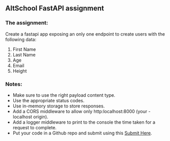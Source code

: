 ## AltSchool FastAPI assignment

### The assignment:
<p>
Create a fastapi app exposing an only one endpoint to create users with the following data:
</p>

1. First Name
2. Last Name
3. Age
4. Email
5. Height

### Notes:

- Make sure to use the right payload content type.
- Use the appropriate status codes.
- Use in-memory storage to store responses.
- Add a CORS middleware to allow only http:localhost:8000 (your - localhost origin).
- Add a logger middleware to print to the console the time taken for a request to complete.
- Put your code in a Github repo and submit using this [Submit Here](https://docs.google.com/forms/d/e/1FAIpQLSfvZhnVGd8KN1xzsEFytMhe7_6EPZrOMNHzLOml_wrnhZAy-w/viewform).
